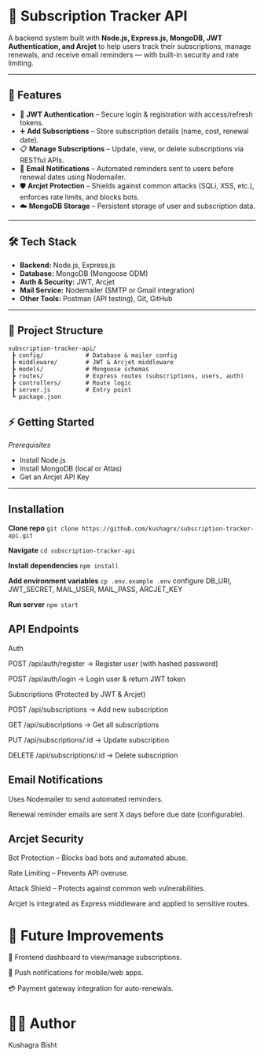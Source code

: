 # 📌 Subscription Tracker API  

A backend system built with **Node.js, Express.js, MongoDB, JWT Authentication, and Arcjet** to help users track their subscriptions, manage renewals, and receive email reminders — with built-in security and rate limiting.  

---

## 🚀 Features  

- 🔑 **JWT Authentication** – Secure login & registration with access/refresh tokens.  
- ➕ **Add Subscriptions** – Store subscription details (name, cost, renewal date).  
- 📋 **Manage Subscriptions** – Update, view, or delete subscriptions via RESTful APIs.  
- 📧 **Email Notifications** – Automated reminders sent to users before renewal dates using Nodemailer.  
- 🛡 **Arcjet Protection** – Shields against common attacks (SQLi, XSS, etc.), enforces rate limits, and blocks bots.  
- ☁️ **MongoDB Storage** – Persistent storage of user and subscription data.  

---

## 🛠 Tech Stack  

- **Backend:** Node.js, Express.js  
- **Database:** MongoDB (Mongoose ODM)  
- **Auth & Security:** JWT, Arcjet  
- **Mail Service:** Nodemailer (SMTP or Gmail integration)  
- **Other Tools:** Postman (API testing), Git, GitHub  

---

## 📂 Project Structure  
```
subscription-tracker-api/
 ┣ config/            # Database & mailer config
 ┣ middleware/        # JWT & Arcjet middleware
 ┣ models/            # Mongoose schemas
 ┣ routes/            # Express routes (subscriptions, users, auth)
 ┣ controllers/       # Route logic
 ┣ server.js          # Entry point
 ┗ package.json
```
## ⚡ Getting Started
_Prerequisites_

- Install Node.js
- Install MongoDB (local or Atlas)
- Get an Arcjet API Key

---

## Installation
 **Clone repo**
```git clone https://github.com/kushagrx/subscription-tracker-api.git```

 **Navigate**
```cd subscription-tracker-api```

 **Install dependencies**
```npm install```

 **Add environment variables**
```cp .env.example .env```    configure DB_URI, JWT_SECRET, MAIL_USER, MAIL_PASS, ARCJET_KEY

 **Run server**
```npm start```

## API Endpoints
Auth

POST /api/auth/register → Register user (with hashed password)

POST /api/auth/login → Login user & return JWT token

Subscriptions (Protected by JWT & Arcjet)

POST /api/subscriptions → Add new subscription

GET /api/subscriptions → Get all subscriptions

PUT /api/subscriptions/:id → Update subscription

DELETE /api/subscriptions/:id → Delete subscription

## Email Notifications

Uses Nodemailer to send automated reminders.

Renewal reminder emails are sent X days before due date (configurable).

## Arcjet Security

Bot Protection – Blocks bad bots and automated abuse.

Rate Limiting – Prevents API overuse.

Attack Shield – Protects against common web vulnerabilities.

Arcjet is integrated as Express middleware and applied to sensitive routes.

# 🎯 Future Improvements

📱 Frontend dashboard to view/manage subscriptions.

🔔 Push notifications for mobile/web apps.

💳 Payment gateway integration for auto-renewals.

# 👨‍💻 Author

Kushagra Bisht
